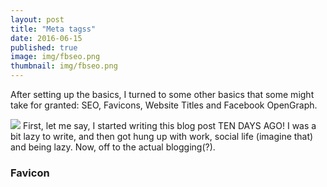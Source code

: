 ```yaml
---
layout: post
title: "Meta tagss"
date: 2016-06-15
published: true
image: img/fbseo.png
thumbnail: img/fbseo.png
---
```

<p class="postdescription">After setting up the basics, I turned to some other basics that some might take for granted: SEO, Favicons, Website Titles and Facebook OpenGraph. </p>
<!--more-->
<img class="postimg" src="https://emiralkafagi.me/img/fbseo.png">
First, let me say, I started writing this blog post TEN DAYS AGO! I was a bit lazy to write, and then got hung up with work, social life (imagine that) and being lazy. Now, off to the actual blogging(?).
<h3>Favicon</h3>
